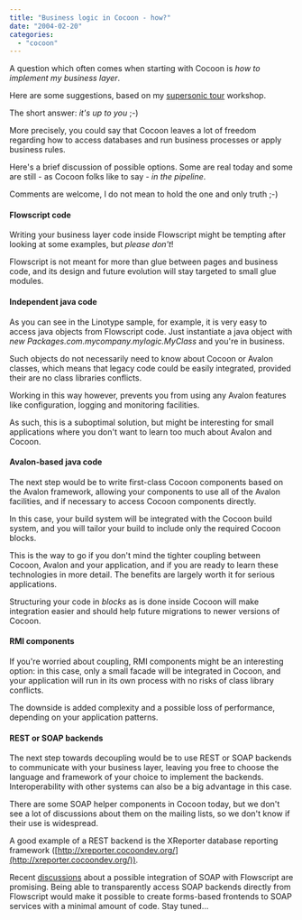 ```yaml
---
title: "Business logic in Cocoon - how?"
date: "2004-02-20"
categories: 
  - "cocoon"
---
```


A question which often comes when starting with Cocoon is _how to implement my business layer_.

Here are some suggestions, based on my [supersonic tour](http://codeconsult.ch/bertrand/archives/000238.html) workshop.

The short answer: _it's up to you_ ;-)

More precisely, you could say that Cocoon leaves a lot of freedom regarding how to access databases and run business processes or apply business rules.

Here's a brief discussion of possible options. Some are real today and some are still - as Cocoon folks like to say - _in the pipeline_.

Comments are welcome, I do not mean to hold the one and only truth ;-)

#### Flowscript code

Writing your business layer code inside Flowscript might be tempting after looking at some examples, but _please don't_!

Flowscript is not meant for more than glue between pages and business code, and its design and future evolution will stay targeted to small glue modules.

#### Independent java code

As you can see in the Linotype sample, for example, it is very easy to access java objects from Flowscript code. Just instantiate a java object with _new Packages.com.mycompany.mylogic.MyClass_ and you're in business.

Such objects do not necessarily need to know about Cocoon or Avalon classes, which means that legacy code could be easily integrated, provided their are no class libraries conflicts.

Working in this way however, prevents you from using any Avalon features like configuration, logging and monitoring facilities.

As such, this is a suboptimal solution, but might be interesting for small applications where you don't want to learn too much about Avalon and Cocoon.

#### Avalon-based java code

The next step would be to write first-class Cocoon components based on the Avalon framework, allowing your components to use all of the Avalon facilities, and if necessary to access Cocoon components directly.

In this case, your build system will be integrated with the Cocoon build system, and you will tailor your build to include only the required Cocoon blocks.

This is the way to go if you don't mind the tighter coupling between Cocoon, Avalon and your application, and if you are ready to learn these technologies in more detail. The benefits are largely worth it for serious applications.

Structuring your code in _blocks_ as is done inside Cocoon will make integration easier and should help future migrations to newer versions of Cocoon.

#### RMI components

If you're worried about coupling, RMI components might be an interesting option: in this case, only a small facade will be integrated in Cocoon, and your application will run in its own process with no risks of class library conflicts.

The downside is added complexity and a possible loss of performance, depending on your application patterns.

#### REST or SOAP backends

The next step towards decoupling would be to use REST or SOAP backends to communicate with your business layer, leaving you free to choose the language and framework of your choice to implement the backends. Interoperability with other systems can also be a big advantage in this case.

There are some SOAP helper components in Cocoon today, but we don't see a lot of discussions about them on the mailing lists, so we don't know if their use is widespread.

A good example of a REST backend is the XReporter database reporting framework ([http://xreporter.cocoondev.org/](http://xreporter.cocoondev.org/)).

Recent [discussions](http://wiki.cocoondev.org/Wiki.jsp?page=FlowAndWebServices) about a possible integration of SOAP with Flowscript are promising. Being able to transparently access SOAP backends directly from Flowscript would make it possible to create forms-based frontends to SOAP services with a minimal amount of code. Stay tuned...

